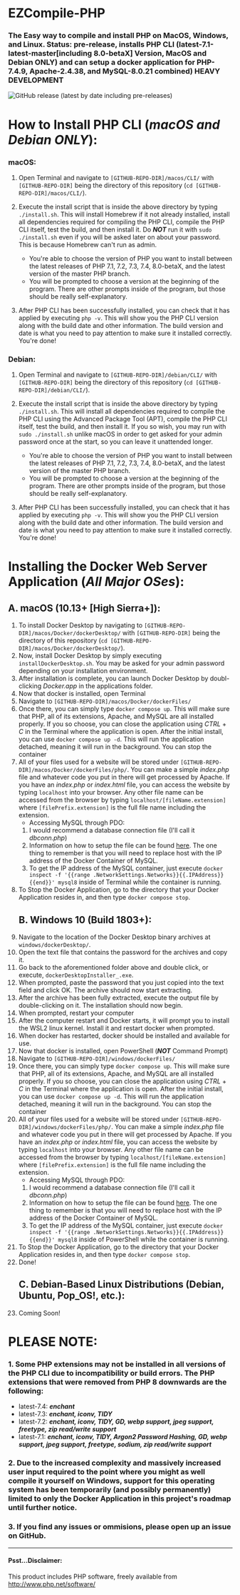 # EZCompile-PHP

### The Easy way to compile and install PHP on MacOS, Windows, and Linux. Status: pre-release, installs PHP CLI (latest-7.1-latest-master[including 8.0-betaX] Version, MacOS and Debian ONLY) and can setup a docker application for PHP-7.4.9, Apache-2.4.38, and MySQL-8.0.21 combined) HEAVY DEVELOPMENT

![GitHub release (latest by date including pre-releases)](https://img.shields.io/github/v/release/one-and-only/EZCompile-PHP?color=yellow&include_prereleases&label=latest)

# How to Install PHP CLI (_macOS and Debian ONLY_):

### macOS:

1.  Open Terminal and navigate to `[GITHUB-REPO-DIR]/macos/CLI/` with `[GITHUB-REPO-DIR]` being the directory of this repository (`cd [GITHUB-REPO-DIR]/macos/CLI/`).
2.  Execute the install script that is inside the above directory by typing `./install.sh`. This will install Homebrew if it not already installed, install all dependencies required for compiling the PHP CLI, compile the PHP CLI itself, test the build, and then install it. Do **_NOT_** run it with `sudo ./install.sh` even if you will be asked later on about your password. This is because Homebrew can't run as admin.

    -   You're able to choose the version of PHP you want to install between the latest releases of PHP 7.1, 7.2, 7.3, 7.4, 8.0-betaX, and the latest version of the master PHP branch.
    -   You will be prompted to choose a version at the beginning of the program. There are other prompts inside of the program, but those should be really self-explanatory.
3.  After PHP CLI has been successfully installed, you can check that it has applied by executing `php -v`. This will show you the PHP CLI version along with the build date and other information. The build version and date is what you need to pay attention to make sure it installed correctly. You're done!

### Debian:

1.  Open Terminal and navigate to `[GITHUB-REPO-DIR]/debian/CLI/` with `[GITHUB-REPO-DIR]` being the directory of this repository (`cd [GITHUB-REPO-DIR]/debian/CLI/`).
2.  Execute the install script that is inside the above directory by typing `./install.sh`. This will install all dependencies required to compile the PHP CLI using the Advanced Package Tool (APT), compile the PHP CLI itself, test the build, and then install it. If you so wish, you may run with `sudo ./install.sh` unlike macOS in order to get asked for your admin password once at the start, so you can leave it unattended longer.

    -   You're able to choose the version of PHP you want to install between the latest releases of PHP 7.1, 7.2, 7.3, 7.4, 8.0-betaX, and the latest version of the master PHP branch.
    -   You will be prompted to choose a version at the beginning of the program. There are other prompts inside of the program, but those should be really self-explanatory.
3.  After PHP CLI has been successfully installed, you can check that it has applied by executing `php -v`. This will show you the PHP CLI version along with the build date and other information. The build version and date is what you need to pay attention to make sure it installed correctly. You're done!

# Installing the Docker Web Server Application (_All Major OSes_):

## A. macOS (10.13+ [High Sierra+]):

1.  To install Docker Desktop by navigating to `[GITHUB-REPO-DIR]/macos/Docker/dockerDesktop/` with `[GITHUB-REPO-DIR]` being the directory of this repository (`cd [GITHUB-REPO-DIR]/macos/Docker/dockerDesktop/`).
2.  Now, install Docker Desktop by simply executing `installDockerDesktop.sh`. You may be asked for your admin password depending on your installation environment. 
3.  After installation is complete, you can launch Docker Desktop by doubl-clicking _Docker.app_ in the applications folder.
4.  Now that docker is installed, open Terminal
5.  Navigate to `[GITHUB-REPO-DIR]/macos/Docker/dockerFiles/`
6.  Once there, you can simply type `docker compose up`. This will make sure that PHP, all of its extensions, Apache, and MySQL are all installed properly. If you so choose, you can close the application using _CTRL_ + _C_ in the Terminal where the application is open. After the initial install, you can use `docker compose up -d`. This will run the application detached, meaning it will run in the background. You can stop the container
7.  All of your files used for a website will be stored under `[GITHUB-REPO-DIR]/macos/Docker/dockerFiles/php/`. You can make a simple _index.php_ file and whatever code you put in there will get processed by Apache. If you have an _index.php_ or _index.html_ file, you can access the website by typing `localhost` into your browser. Any other file name can be accessed from the browser by typing `localhost/[fileName.extension]` where `[filePrefix.extension]` is the full file name including the extension.
    -   Accessing MySQL through PDO:
    1.  I would recommend a database connection file (I'll call it _dbconn.php_)
    2.  Information on how to setup the file can be found [here](https://phpdelusions.net/pdo). The one thing to remember is that you will need to replace host with the IP address of the Docker Container of MySQL.
    3.  To get the IP address of the MySQL container, just execute `docker inspect -f '{{range .NetworkSettings.Networks}}{{.IPAddress}}{{end}}' mysql8` inside of Terminal while the container is running.
8.  To Stop the Docker Application, go to the directory that your Docker Application resides in, and then type `docker compose stop`.
    ## B. Windows 10 (Build 1803+):
9.  Navigate to the location of the Docker Desktop binary archives at `windows/dockerDesktop/`. 
10. Open the text file that contains the password for the archives and copy it.
11. Go back to the aforementioned folder above and double click, or execute, `dockerDesktopInstaller_.exe`.
12. When prompted, paste the password that you just copied into the text field and click OK. The archive should now start extracting.
13. After the archive has been fully extracted, execute the output file by double-clicking on it. The installation should now begin.
14. When prompted, restart your computer
15. After the computer restart and Docker starts, it will prompt you to install the WSL2 linux kernel. Install it and restart docker when prompted.
16. When docker has restarted, docker should be installed and available for use.
17. Now that docker is installed, open PowerShell (**_NOT_** Command Prompt)
18. Navigate to `[GITHUB-REPO-DIR]/windows/dockerFiles/`
19. Once there, you can simply type `docker compose up`. This will make sure that PHP, all of its extensions, Apache, and MySQL are all installed properly. If you so choose, you can close the application using _CTRL_ + _C_ in the Terminal where the application is open. After the initial install, you can use `docker compose up -d`. This will run the application detached, meaning it will run in the background. You can stop the container
20. All of your files used for a website will be stored under `[GITHUB-REPO-DIR]/windows/dockerFiles/php/`. You can make a simple _index.php_ file and whatever code you put in there will get processed by Apache. If you have an _index.php_ or _index.html_ file, you can access the website by typing `localhost` into your browser. Any other file name can be accessed from the browser by typing `localhost/[fileName.extension]` where `[filePrefix.extension]` is the full file name including the extension.
    -   Accessing MySQL through PDO:
    1.  I would recommend a database connection file (I'll call it _dbconn.php_)
    2.  Information on how to setup the file can be found [here](https://phpdelusions.net/pdo). The one thing to remember is that you will need to replace host with the IP address of the Docker Container of MySQL.
    3.  To get the IP address of the MySQL container, just execute `docker inspect -f '{{range .NetworkSettings.Networks}}{{.IPAddress}}{{end}}' mysql8` inside of PowerShell while the container is running.
21. To Stop the Docker Application, go to the directory that your Docker Application resides in, and then type `docker compose stop`.
22. Done!
    ## C. Debian-Based Linux Distributions (Debian, Ubuntu, Pop_OS!, etc.):
23. Coming Soon!

# PLEASE NOTE:

### 1. Some PHP extensions may not be installed in all versions of the PHP CLI due to incompatibility or build errors. The PHP extensions that were removed from PHP 8 downwards are the following:

-   latest-7.4: **_enchant_**
-   latest-7.3: **_enchant, iconv, TIDY_**
-   latest-7.2: **_enchant, iconv, TIDY, GD, webp support, jpeg support, freetype, zip read/write support_**
-   latest-7.1: **_enchant, iconv, TIDY, Argon2 Password Hashing, GD, webp support, jpeg support, freetype, sodium, zip read/write support_**

### 2. Due to the increased complexity and massively increased user input required to the point where you might as well compile it yourself on Windows, support for this operating system has been temporarily (and possibly permanently) limited to only the Docker Application in this project's roadmap until further notice.

### 3. If you find any issues or ommisions, please open up an issue on GitHub.

* * *

#### Psst...Disclaimer:

This product includes PHP software, freely available from <http://www.php.net/software/>
